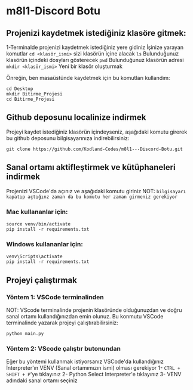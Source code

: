 # m8l1-Discord Botu


## Projenizi kaydetmek istediğiniz klasöre gitmek:
1-Terminalde projenizi kaydetmek istediğiniz yere gidiniz
İşinize yarayan komutlar
`cd <klasör_ismi>` sizi klasörün içine alacak
`ls` Bulunduğunuz klasörün içindeki dosyları gösterecek 
`pwd` Bulunduğunuz klasörün adresi
`mkdir <klasör_ismi>` Yeni bir klasör oluşturmak

Önreğin, ben masaüstünde kaydetmek için bu komutları kullandım:
```
cd Desktop
mkdir Bitirme_Projesi
cd Bitirme_Projesi
```

## Github deposunu localinize indirmek

Projeyi kaydet istediğiniz klasörün içindeyseniz, aşağıdaki komutu girerek bu github deposunu bilgisayarınıza indirebilirsiniz:
```
git clone https://github.com/Kodland-Codes/m8l1---Discord-Botu.git
```

## Sanal ortamı aktifleştirmek ve kütüphaneleri indirmek

Projenizi VSCode'da açınız ve aşağıdaki komutu giriniz
NOT: `bilgisayarı kapatıp açtığınz zaman da bu komutu her zaman girmeniz gerekiyor`

### Mac kullananlar için: 
```
source venv/bin/activate
pip install -r requirements.txt
```

### Windows kullananlar için: 
```
venv\Scripts\activate
pip install -r requirements.txt
```


## Projeyi çalıştırmak
### Yöntem 1: VSCode terminalinden
NOT: VScode terminalinde projenin klasöründe olduğunuzdan ve doğru sanal ortamı kullandığınızdan emin olunuz.
Bu konmutu VSCode terminalinde yazarak projeyi çalıştırabilirsiniz:
```
python main.py
```

### Yöntem 2: VScode çalıştır butonundan
Eğer bu yöntemi kullanmak istiyorsanız VSCode'da kullandığınız İnterpreter'ın VENV (Sanal ortamımızın ismi) olması gerekiyor
1- `CTRL + SHIFT + P`'ye tıklayınız
2- Python Select Interpreter'e tıklayınız
3- VENV adındaki sanal ortamı seçiniz



